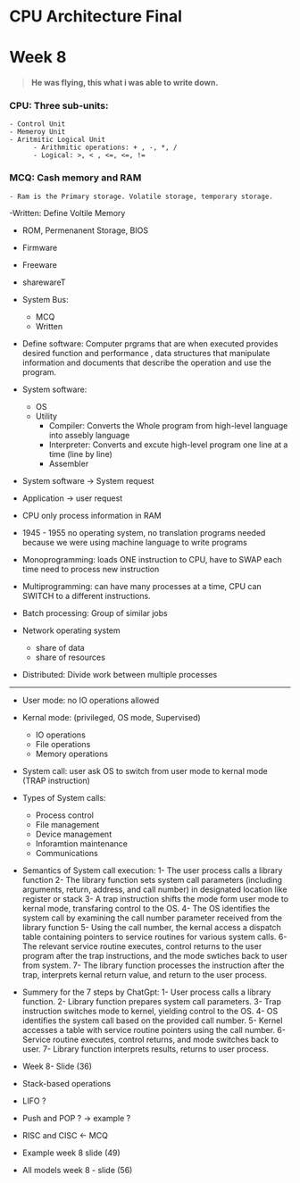# CPU Architecture Final
# Week 8
> #### He was flying, this what i was able to write down.

### CPU: Three sub-units:
	- Control Unit
	- Memeroy Unit
	- Aritmitic Logical Unit 
		  - Arithmitic operations: + , -, *, /
		  - Logical: >, < , <=, <=, !=

### MCQ: Cash memory and RAM
	- Ram is the Primary storage. Volatile storage, temporary storage. 

-Written: Define Voltile Memory
- ROM, Permenanent Storage, BIOS

- Firmware
- Freeware
- sharewareT

- System Bus:
  - MCQ
  - Written

- Define software: Computer prgrams that are when executed provides desired function and performance
                   , data structures that manipulate information and documents that describe the operation
                    and use the program. 

- System software:
  - OS
  - Utility
    - Compiler: Converts the Whole program from high-level language into assebly language
    - Interpreter: Converts and excute high-level program one line at a time (line by line)
    - Assembler

- System software -> System request
- Application -> user request

- CPU only process information in RAM 
- 1945 - 1955 no operating system, no translation programs needed because we were using machine language
  to write programs 

- Monoprogramming: loads ONE instruction to CPU, have to SWAP each time need to process new instruction
- Multiprogramming: can have many processes at a time, CPU can SWITCH to a different instructions. 

- Batch processing: Group of similar jobs

- Network operating system
  - share of data
  - share of resources 

- Distributed: Divide work between multiple processes

----------------------------------------------------------

- User mode: no IO operations allowed
- Kernal mode: (privileged, OS mode, Supervised)
  - IO operations
  - File operations 
  - Memory operations
- System call: user ask OS to switch from user mode to kernal mode (TRAP instruction)

- Types of System calls:
  - Process control
  - File management
  - Device management
  - Inforamtion maintenance
  - Communications

- Semantics of System call execution:
  1- The user process calls a library function
  2- The library function sets system call parameters (including arguments, return, address, and call number) 
     in designated location like register or stack
  3- A trap instruction shifts the mode form user mode to kernal mode, transfaring control to the OS.
  4- The OS identifies the system call by examining the call number parameter received from the library function
  5- Using the call number, the kernal access a dispatch table containing pointers to service routines for various system calls.
  6- The relevant service routine executes, control returns to the user program after the trap instructions, and the mode swtiches back to user from system. 
  7- The library function processes the instruction after the trap, interprets kernal return value, and return to the user process.

- Summery for the 7 steps by ChatGpt:
 1- User process calls a library function.
 2- Library function prepares system call parameters.
 3- Trap instruction switches mode to kernel, yielding control to the OS.
 4- OS identifies the system call based on the provided call number.
 5- Kernel accesses a table with service routine pointers using the call number.
 6- Service routine executes, control returns, and mode switches back to user.
 7- Library function interprets results, returns to user process.

 - Week 8- Slide (36)

 - Stack-based operations
  - LIFO ?
  - Push and POP ?
-> example ?

- RISC and CISC <- MCQ

- Example week 8 slide (49)
- All models week 8 - slide (56)



